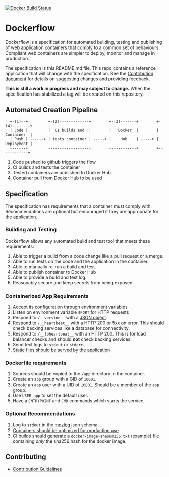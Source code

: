 [![Docker Build Status](https://circleci.com/gh/mozilla-services/Dockerflow/tree/master.svg?style=shield&circle-token=c7c606e039cdccd2380782672ac12b2e85550295)](https://circleci.com/gh/mozilla-services/Dockerflow)


# Dockerflow

Dockerflow is a specification for automated building, testing and publishing of web application containers that comply to a common set of behaviours. Compliant web containers are simpler to deploy, monitor and manage in production.

The specification is this README.md file. This repo contains a reference application that will change with the specification. See the [Contribution document](CONTRIBUTE.md) for details on suggesting changes and providing feedback.

**This is still a work in progress and may subject to change.** When the specification has stabilized a tag will be created on this repository.

## Automated Creation Pipeline

````
  +-(1)--+         +-(2)-------------+        +-(3)-------+        +-(4)--------+
  | Code |         |  CI builds and  |        |   Docker  |        | Container  |
  | Push | ------> | tests container | -----> |    Hub    | -----> | Deployment |
  +------+         +-----------------+        +-----------+        +------------+

````

1. Code pushed to github triggers the flow
2. CI builds and tests the container
3. Tested containers are published to Docker Hub.
4. Container pull from Docker Hub to be used

## Specification

The specification has requirements that a container must comply with. Recommendations are optional but encouraged if they are appropriate for the application.

### Building and Testing

Dockerflow allows any automated build and test tool that meets these requirements:

1. Able to trigger a build from a code change like a pull request or a merge.
1. Able to run tests on the code and the application in the container.
1. Able to manually re-run a build and test.
1. Able to publish container to Docker Hub
1. Able to provide a build and test log.
1. Reasonably secure and keep secrets from being exposed.

### Containerized App Requirements

1. Accept its configuration through environment variables
1. Listen on environment variable `$PORT` for HTTP requests
1. Respond to `/__version__` with a [JSON object](docs/version_object.md).
1. Respond to `/__heartbeat__` with a HTTP 200 or 5xx on error. This should check backing services like a database for connectivity.
1. Respond to `/__lbheartbeat__` with an HTTP 200. This is for load balancer checks and should **not** check backing services.
1. Send text logs to `stdout` or `stderr`. 
1. [Static files should be served by the application](docs/serving-static-content.md)

### Dockerfile requirements

1. Sources should be copied to the `/app` directory in the container.
1. Create an `app` group with a GID of `10001`.
1. Create an `app` user with a UID of `10001`. Should be a member of the `app` group.
1. Use `USER app` to set the default user.
1. Have a `ENTRYPOINT` and `CMD` commands which starts the service.

### Optional Recommendations

1. Log to `stdout` in the [mozlog](docs/mozlog.md) json schema. 
1. [Containers should be optimized for production use](docs/building-container.md).
1. CI builds should generate a `docker-image-shasum256.txt` ([example](https://circle-artifacts.com/gh/mozilla-services/Dockerflow/37/artifacts/0/tmp/circle-artifacts.SboyKpb/docker-image-shasum256.txt)) file containing *only* the sha256 hash for the docker image.


## Contributing
* [Contribution Guidelines](CONTRIBUTE.md)

